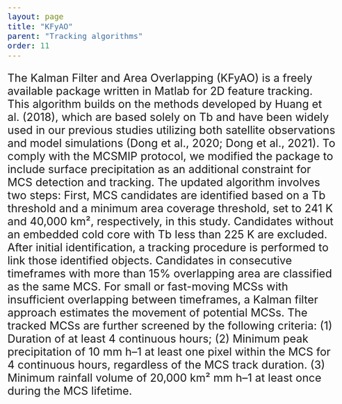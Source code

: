 ```yaml
---
layout: page
title: "KFyAO"
parent: "Tracking algorithms"
order: 11
---
```


<style>
  /* Increase font size for this page only */
  body {
    font-size: 21px; /* Adjust this value as needed */
  }

  /* Optionally, target specific elements */
  h1 {
    font-size: 2.5em;
  }

  p {
    font-size: 1.2em;
  }
</style>


The Kalman Filter and Area Overlapping (KFyAO) is a freely available package written in Matlab for 2D feature tracking. This algorithm builds on the methods developed by Huang et al. (2018), which are based solely on Tb and have been widely used in our previous studies utilizing both satellite observations and model simulations (Dong et al., 2020; Dong et al., 2021). To comply with the MCSMIP protocol, we modified the package to include surface precipitation as an additional constraint for MCS detection and tracking. The updated algorithm involves two steps: First, MCS candidates are identified based on a Tb threshold and a minimum area coverage threshold, set to 241 K and 40,000 km², respectively, in this study. Candidates without an embedded cold core with Tb less than 225 K are excluded. After initial identification, a tracking procedure is performed to link those identified objects. Candidates in consecutive timeframes with more than 15% overlapping area are classified as the same MCS. For small or fast-moving MCSs with insufficient overlapping between timeframes, a Kalman filter approach estimates the movement of potential MCSs. The tracked MCSs are further screened by the following criteria: (1) Duration of at least 4 continuous hours; (2) Minimum peak precipitation of 10 mm h–1 at least one pixel within the MCS for 4 continuous hours, regardless of the MCS track duration. (3) Minimum rainfall volume of 20,000 km² mm h–1 at least once during the MCS lifetime.